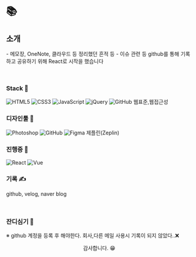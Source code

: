 #  📚

## 소개
<p>
- 메모장, OneNote, 클라우드 등 정리했던 흔적 등
- 이슈 관련 등
github를 통해 기록하고 공유하기 위해 React로 시작을 했습니다
</p>
<br>

### Stack 📕
<span><img src="https://img.shields.io/badge/HTML5-E34F26?style=for-the-badge&logo=HTML5&logoColor=white" alt="HTML5" /></span>
<span><img src="https://img.shields.io/badge/CSS3-1572B6?style=for-the-badge&logo=CSS3&logoColor=white" alt="CSS3" /></span>
<span><img src="https://img.shields.io/badge/JavaScript-f7DF1E?style=for-the-badge&logo=JavaScript&logoColor=white" alt="JavaScript" /></span>
<span><img src="https://img.shields.io/badge/jQuery-0769AD?style=for-the-badge&logo=jQuery&logoColor=white" alt="jQuery" /></span>
<span><img src="https://img.shields.io/badge/GitHub-181717?style=for-the-badge&logo=GitHub&logoColor=white" alt="GitHub" /></span>
<span>웹표준,웹접근성</span>
<br>

### 디자인툴 📘
<span><img src="https://img.shields.io/badge/Adobe Photoshop-31A8FF?style=for-the-badge&logo=Adobe Photoshop&logoColor=white" alt="Photoshop" /></span>
<span><img src="https://img.shields.io/badge/GitHub-181717?style=for-the-badge&logo=GitHub&logoColor=white" alt="GitHub" /></span>
<span><img src="https://img.shields.io/badge/Figma-F24E1E?style=for-the-badge&logo=Figma&logoColor=white" alt="Figma" /></span>
<span>제플린(Zeplin)</span>
<br>

### 진행중 📖
<span><img src="https://img.shields.io/badge/React-61DAFB?style=for-the-badge&logo=React&logoColor=white" alt="React" /></span>
<span><img src="https://img.shields.io/badge/Vue-4FC08D?style=for-the-badge&logo=Vue&logoColor=white" alt="Vue" /></span>
<br>

### 기록 ✍️
<p>github, velog, naver blog</p>
<a href="https://github.com/TH91-Github"><img src="https://img.shields.io/badge/GitHub-181717?style=for-the-badge&logo=GitHub&logoColor=white" alt="" /></a>
<a href="https://velog.io/@th_velog"><img src="https://img.shields.io/badge/Velog-20C997?style=for-the-badge&logo=Velog&logoColor=white" alt="" /></a>
<a href="https://blog.naver.com/k__taehoon__"><img src="https://img.shields.io/badge/Naver-03C75A?style=for-the-badge&logo=Naver&logoColor=white" alt="" /></a>
<br>

### 잔디심기 🌱
※ github 계정을 등록 후 해야한다.
회사,다른 메일 사용시 기록이 되지 않았다..❌

<p align="center">감사합니다. 😁</P>
